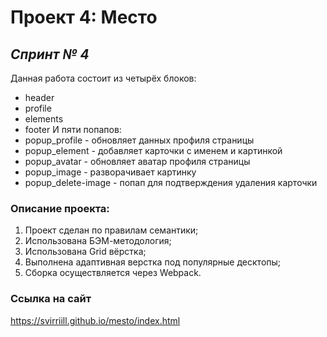 # Проект 4: Место

## *Спринт № 4*
Данная работа состоит из четырёх блоков:
* header
* profile
* elements
* footer
И пяти попапов:
* popup_profile - обновляет данных профиля страницы
* popup_element - добавляет карточки с именем и картинкой
* popup_avatar - обновляет аватар профиля страницы
* popup_image - разворачивает картинку
* popup_delete-image - попап для подтверждения удаления карточки

### Описание проекта:
1. Проект сделан по правилам семантики;
2. Использована БЭМ-методология;
3. Использована Grid вёрстка;
4. Выполнена адаптивная верстка под популярные десктопы;
5. Сборка осуществляется через Webpack.

### Ссылка на сайт
https://svirriill.github.io/mesto/index.html